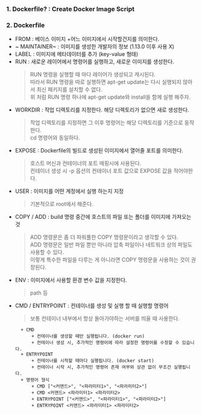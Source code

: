 ### 1. Dockerfile? : Create Docker Image Script
### 2. Dockerfile 
+ FROM : 베이스 이미지
    +어느 이미지에서 시작할건지를 의미한다.
+ ~ MAINTAINER~ : 이미지를 생성한 개발자의 정보 (1.13.0 이후 사용 X)
+ LABEL : 이미지에 메타데이터를 추가 (key-value 형태)
+ RUN : 새로운 레이어에서 명령어를 실행하고, 새로운 이미지를 생성한다.
  > RUN 명령을 실행할 때 마다 레이어가 생성되고 캐시된다. <br/>
  > 따라서 RUN 명령을 따로 실행하면 apt-get update는 다시 실행되지 않아서 최신 패키지를 설치할 수 없다. <br/>
  > 위 처럼 RUN 명령 하나에 apt-get update와 install을 함께 실행 해주자.
+ WORKDIR : 작업 디렉토리를 지정한다. 해당 디렉토리가 없으면 새로 생성한다.
  > 작업 디렉토리를 지정하면 그 이후 명령어는 해당 디렉토리를 기준으로 동작한다. <br/>
  > cd 명령어와 동일하다.
+ EXPOSE : Dockerfile의 빌드로 생성된 이미지에서 열어줄 포트를 의미한다.
  > 호스트 머신과 컨테이너의 포트 매핑시에 사용된다.<br/>
  > 컨테이너 생성 시 -p 옵션의 컨테이너 포트 값으로 EXPOSE 값을 적어야한다.
+ USER : 이미지를 어떤 계정에서 실행 하는지 지정
  > 기본적으로 root에서 해준다.
+ COPY / ADD : build 명령 중간에 호스트의 파일 또는 폴더를 이미지에 가져오는 것
  > ADD 명령문은 좀 더 파워풀한 COPY 명령문이라고 생각할 수 있다.<br/>
  > ADD 명령문은 일반 파일 뿐만 아니라 압축 파일이나 네트워크 상의 파일도 사용할 수 있다.<br/>
  > 이렇게 특수한 파일을 다루는 게 아니라면 COPY 명령문을 사용하는 것이 권장된다.
+ ENV : 이미지에서 사용할 환경 변수 값을 지정한다.
  > path 등
+ CMD / ENTRYPOINT : 컨테이너를 생성 및 실행 할 때 실행할 명령어
  > 보통 컨테이너 내부에서 항상 돌아가야하는 서버를 띄울 때 사용한다.
  ```
    + CMD
        + 컨테이너를 생성할 때만 실행됩니다. (docker run)
        + 컨테이너 생성 시, 추가적인 명령어에 따라 설정한 명령어를 수정할 수 있습니다.
    + ENTRYPOINT
        + 컨테이너를 시작할 때마다 실행됩니다. (docker start)
        + 컨테이너 시작 시, 추가적인 명령어 존재 여부와 상관 없이 무조건 실행됩니다.
    + 명령어 형식
        + CMD ["<커맨드>", "<파라미터1>", "<파라미터2>"]
        + CMD <커맨드> <파라미터1> <파라미터2>
        + ENTRYPOINT ["<커맨드>", "<파라미터1>", "<파라미터2>"]
        + ENTRYPOINT <커맨드> <파라미터1> <파라미터2>
